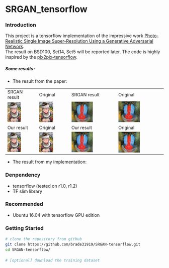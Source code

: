 # SRGAN_tensorflow

### Introduction
This project is a tensorflow implementation of the impressive work  [Photo-Realistic Single Image Super-Resolution Using a Generative Adversarial Network](https://arxiv.org/pdf/1704.02470v1.pdf). <br />
The result on BSD100, Set14, Set5 will be reported later. The code is highly inspired by the [pix2pix-tensorflow](https://github.com/affinelayer/pix2pix-tensorflow).
##### Some results:
* The result from the paper:
<table>
    <tr>
        <td>SRGAN result</td>
        <td>Original</td>
        <td>SRGAN result</td>
        <td>Original</td>
    </tr>
    <tr>
        <td><img src="./pic/SRGAN/comic_SRGAN-VGG54.png" width="50%"></td>
        <td><img src="./pic/SRGAN/comic_HR.png" width="50%"></td>
        <td><img src="./pic/SRGAN/baboon_SRGAN-VGG54.png" width="50%"></td>
        <td><img src="./pic/SRGAN/baboon_HR.png" width="50%"></td>
    </tr>
    <tr>
        <td>Our result</td>
        <td>Original</td>
        <td>Our result</td>
        <td>Original</td>
    </tr>
    <tr>
        <td><img src="./pic/images/img_005-outputs.png" width="50%"></td>
        <td><img src="./pic/images/img_005-targets.png" width="50%"></td>
        <td><img src="./pic/images/img_001-outputs.png" width="50%"></td>
        <td><img src="./pic/images/img_001-targets.png" width="50%"></td>
    </tr>
</table>

* The result from my implementation:
### Denpendency
* tensorflow (tested on r1.0, r1.2)
* TF slim library

### Recommended
* Ubuntu 16.04 with tensorflow GPU edition

### Getting Started

```bash
# clone the repository from github
git clone https://github.com/brade31919/SRGAN-tensorflow.git
cd SRGAN-tensorflow/

# [optional] download the training dataset

```